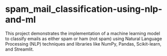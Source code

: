 # spam_mail_classification-using-nlp-and-ml
This project demonstrates the implementation of a machine learning model to classify emails as either spam or ham (not spam) using Natural Language Processing (NLP) techniques and libraries like NumPy, Pandas, Scikit-learn, and Streamlit.

